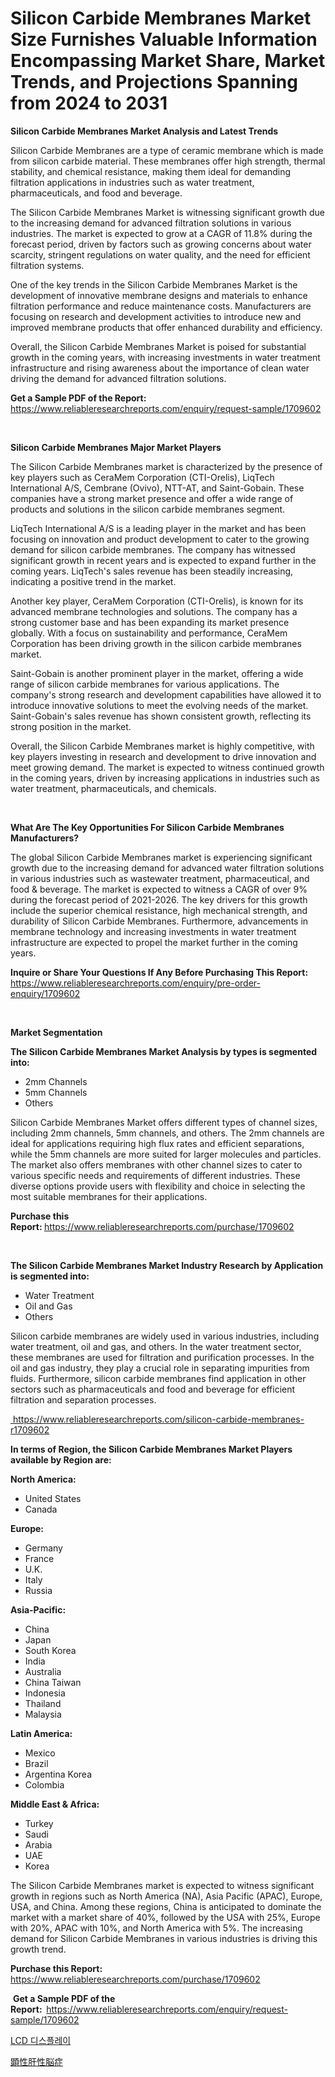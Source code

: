 <p><h1>Silicon Carbide Membranes Market Size Furnishes Valuable Information Encompassing Market Share, Market Trends, and Projections Spanning from 2024 to 2031</h1></p><p><strong>Silicon Carbide Membranes Market Analysis and Latest Trends</strong></p>
<p><p>Silicon Carbide Membranes are a type of ceramic membrane which is made from silicon carbide material. These membranes offer high strength, thermal stability, and chemical resistance, making them ideal for demanding filtration applications in industries such as water treatment, pharmaceuticals, and food and beverage.</p><p>The Silicon Carbide Membranes Market is witnessing significant growth due to the increasing demand for advanced filtration solutions in various industries. The market is expected to grow at a CAGR of 11.8% during the forecast period, driven by factors such as growing concerns about water scarcity, stringent regulations on water quality, and the need for efficient filtration systems.</p><p>One of the key trends in the Silicon Carbide Membranes Market is the development of innovative membrane designs and materials to enhance filtration performance and reduce maintenance costs. Manufacturers are focusing on research and development activities to introduce new and improved membrane products that offer enhanced durability and efficiency.</p><p>Overall, the Silicon Carbide Membranes Market is poised for substantial growth in the coming years, with increasing investments in water treatment infrastructure and rising awareness about the importance of clean water driving the demand for advanced filtration solutions.</p></p>
<p><strong>Get a Sample PDF of the Report:&nbsp;</strong> <a href="https://www.reliableresearchreports.com/enquiry/request-sample/1709602">https://www.reliableresearchreports.com/enquiry/request-sample/1709602</a></p>
<p>&nbsp;</p>
<p><strong>Silicon Carbide Membranes Major Market Players</strong></p>
<p><p>The Silicon Carbide Membranes market is characterized by the presence of key players such as CeraMem Corporation (CTI-Orelis), LiqTech International A/S, Cembrane (Ovivo), NTT-AT, and Saint-Gobain. These companies have a strong market presence and offer a wide range of products and solutions in the silicon carbide membranes segment.</p><p>LiqTech International A/S is a leading player in the market and has been focusing on innovation and product development to cater to the growing demand for silicon carbide membranes. The company has witnessed significant growth in recent years and is expected to expand further in the coming years. LiqTech's sales revenue has been steadily increasing, indicating a positive trend in the market.</p><p>Another key player, CeraMem Corporation (CTI-Orelis), is known for its advanced membrane technologies and solutions. The company has a strong customer base and has been expanding its market presence globally. With a focus on sustainability and performance, CeraMem Corporation has been driving growth in the silicon carbide membranes market.</p><p>Saint-Gobain is another prominent player in the market, offering a wide range of silicon carbide membranes for various applications. The company's strong research and development capabilities have allowed it to introduce innovative solutions to meet the evolving needs of the market. Saint-Gobain's sales revenue has shown consistent growth, reflecting its strong position in the market.</p><p>Overall, the Silicon Carbide Membranes market is highly competitive, with key players investing in research and development to drive innovation and meet growing demand. The market is expected to witness continued growth in the coming years, driven by increasing applications in industries such as water treatment, pharmaceuticals, and chemicals.</p></p>
<p>&nbsp;</p>
<p><strong>What Are The Key Opportunities For Silicon Carbide Membranes Manufacturers?</strong></p>
<p><p>The global Silicon Carbide Membranes market is experiencing significant growth due to the increasing demand for advanced water filtration solutions in various industries such as wastewater treatment, pharmaceutical, and food & beverage. The market is expected to witness a CAGR of over 9% during the forecast period of 2021-2026. The key drivers for this growth include the superior chemical resistance, high mechanical strength, and durability of Silicon Carbide Membranes. Furthermore, advancements in membrane technology and increasing investments in water treatment infrastructure are expected to propel the market further in the coming years.</p></p>
<p><strong>Inquire or Share Your Questions If Any Before Purchasing This Report:</strong> <a href="https://www.reliableresearchreports.com/enquiry/pre-order-enquiry/1709602">https://www.reliableresearchreports.com/enquiry/pre-order-enquiry/1709602</a></p>
<p>&nbsp;</p>
<p><strong>Market Segmentation</strong></p>
<p><strong>The Silicon Carbide Membranes Market Analysis by types is segmented into:</strong></p>
<p><ul><li>2mm Channels</li><li>5mm Channels</li><li>Others</li></ul></p>
<p><p>Silicon Carbide Membranes Market offers different types of channel sizes, including 2mm channels, 5mm channels, and others. The 2mm channels are ideal for applications requiring high flux rates and efficient separations, while the 5mm channels are more suited for larger molecules and particles. The market also offers membranes with other channel sizes to cater to various specific needs and requirements of different industries. These diverse options provide users with flexibility and choice in selecting the most suitable membranes for their applications.</p></p>
<p><strong>Purchase this Report:&nbsp;</strong><a href="https://www.reliableresearchreports.com/purchase/1709602">https://www.reliableresearchreports.com/purchase/1709602</a></p>
<p>&nbsp;</p>
<p><strong>The Silicon Carbide Membranes Market Industry Research by Application is segmented into:</strong></p>
<p><ul><li>Water Treatment</li><li>Oil and Gas</li><li>Others</li></ul></p>
<p><p>Silicon carbide membranes are widely used in various industries, including water treatment, oil and gas, and others. In the water treatment sector, these membranes are used for filtration and purification processes. In the oil and gas industry, they play a crucial role in separating impurities from fluids. Furthermore, silicon carbide membranes find application in other sectors such as pharmaceuticals and food and beverage for efficient filtration and separation processes.</p></p>
<p><a href="https://www.reliableresearchreports.com/silicon-carbide-membranes-r1709602">&nbsp;https://www.reliableresearchreports.com/silicon-carbide-membranes-r1709602</a></p>
<p><strong>In terms of Region, the Silicon Carbide Membranes Market Players available by Region are:</strong></p>
<p>
    <p> <strong> North America: </strong>
        <ul>
            <li>United States</li>
            <li>Canada</li>
        </ul>
        </p> 
    <p> <strong> Europe: </strong>
        <ul>
            <li>Germany</li>
            <li>France</li>
            <li>U.K.</li>
            <li>Italy</li>
            <li>Russia</li>
        </ul>
        </p> 
    <p> <strong> Asia-Pacific: </strong>
        <ul>
            <li>China</li>
            <li>Japan</li>
            <li>South Korea</li>
            <li>India</li>
            <li>Australia</li>
            <li>China Taiwan</li>
            <li>Indonesia</li>
            <li>Thailand</li>
            <li>Malaysia</li>
        </ul>
        </p> 
    <p> <strong> Latin America: </strong>
        <ul>
            <li>Mexico</li>
            <li>Brazil</li>
            <li>Argentina Korea</li>
            <li>Colombia</li>
        </ul>
        </p> 
    <p> <strong> Middle East & Africa: </strong>
        <ul>
            <li>Turkey</li>
            <li>Saudi</li>
            <li>Arabia</li>
            <li>UAE</li>
            <li>Korea</li>
        </ul>
    </p>
    </p>
<p><p>The Silicon Carbide Membranes market is expected to witness significant growth in regions such as North America (NA), Asia Pacific (APAC), Europe, USA, and China. Among these regions, China is anticipated to dominate the market with a market share of 40%, followed by the USA with 25%, Europe with 20%, APAC with 10%, and North America with 5%. The increasing demand for Silicon Carbide Membranes in various industries is driving this growth trend.</p></p>
<p><strong>Purchase this Report: </strong><a href="https://www.reliableresearchreports.com/purchase/1709602">https://www.reliableresearchreports.com/purchase/1709602</a></p>
<p>&nbsp;<strong>Get a Sample PDF of the Report:&nbsp;&nbsp;</strong><a href="https://www.reliableresearchreports.com/enquiry/request-sample/1709602">https://www.reliableresearchreports.com/enquiry/request-sample/1709602</a></p>
<p><strong></strong></p>
<p><p><a href="https://github.com/lkwggful07722/Market-Research-Report-List-3/blob/main/7964139194303.md">LCD 디스플레이</a></p><p><a href="https://github.com/ycmtqqhvk3273/Market-Research-Report-List-3/blob/main/8011168184892.md">顕性肝性脳症</a></p></p>